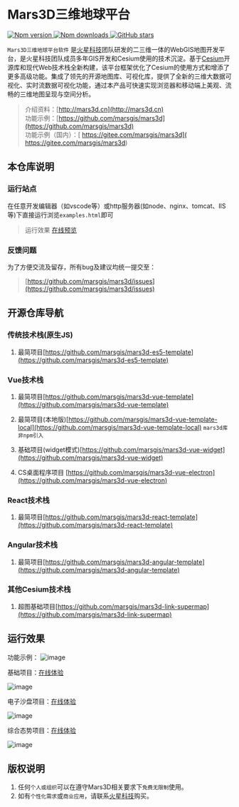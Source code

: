 # Mars3D三维地球平台

<p>
<a target="_black" href="https://www.npmjs.com/package/mars3d">
<img alt="Npm version" src="https://img.shields.io/npm/v/mars3d.svg?style=flat&logo=npm&label=version"/>
</a>
<a target="_black" href="https://www.npmjs.com/package/mars3d">
<img alt="Npm downloads" src="https://img.shields.io/npm/dt/mars3d?style=flat&logo=npm">
</a>
<a target="_black" href="https://github.com/marsgis/mars3d">
<img alt="GitHub stars" src="https://img.shields.io/github/stars/marsgis/mars3d?style=flat&logo=github">
</a> 
</p>

 `Mars3D三维地球平台软件` 是[火星科技](http://marsgis.cn/)团队研发的二三维一体的WebGIS地图开发平台，是火星科技团队成员多年GIS开发和Cesium使用的技术沉淀。基于[Cesium](https://cesium.com/cesiumjs/)开源库和现代Web技术栈全新构建，该平台框架优化了Cesium的使用方式和增添了更多高级功能。集成了领先的开源地图库、可视化库，提供了全新的三维大数据可视化、实时流数据可视化功能，通过本产品可快速实现浏览器和移动端上美观、流畅的三维地图呈现与空间分析。


> 介绍资料：[http://mars3d.cn](http://mars3d.cn)  
> 功能示例：[https://github.com/marsgis/mars3d](https://github.com/marsgis/mars3d)    
> 功能示例（国内）：[ https://gitee.com/marsgis/mars3d]( https://gitee.com/marsgis/mars3d)



## **本仓库说明** 

### 运行站点
 在任意开发编辑器（如vscode等）或http服务器(如node、nginx、tomcat、IIS等)下直接运行浏览`examples.html`即可

> 运行效果 
 [在线预览](http://mars3d.cn/examples.html)  
 
### 反馈问题
 为了方便交流及留存，所有bug及建议均统一提交至：
>  [https://github.com/marsgis/mars3d/issues](https://github.com/marsgis/mars3d/issues)  


## 开源仓库导航 

### 传统技术栈(原生JS)
1. 最简项目[https://github.com/marsgis/mars3d-es5-template](https://github.com/marsgis/mars3d-es5-template)

### Vue技术栈
1. 最简项目[https://github.com/marsgis/mars3d-vue-template](https://github.com/marsgis/mars3d-vue-template)

2. 最简项目(本地版)[https://github.com/marsgis/mars3d-vue-template-local](https://github.com/marsgis/mars3d-vue-template-local)    `mars3d库非npm引入`

3. 基础项目(widget模式)[https://github.com/marsgis/mars3d-vue-widget](https://github.com/marsgis/mars3d-vue-widget)

4. CS桌面程序项目 [https://github.com/marsgis/mars3d-vue-electron](https://github.com/marsgis/mars3d-vue-electron)


### React技术栈
1. 最简项目[https://github.com/marsgis/mars3d-react-template](https://github.com/marsgis/mars3d-react-template)


### Angular技术栈 
1. 最简项目[https://github.com/marsgis/mars3d-angular-template](https://github.com/marsgis/mars3d-angular-template)



### 其他Cesium技术栈
 
1. 超图基础项目[https://github.com/marsgis/mars3d-link-supermap](https://github.com/marsgis/mars3d-link-supermap)

 

## 运行效果  
 功能示例：
 ![image](http://mars3d.cn/img/example.jpg)
 
 基础项目：[在线体验](http://mars3d.cn/project/jcxm/index.html)

 ![image](http://mars3d.cn/img/jcxm.jpg)
 
 电子沙盘项目：[在线体验](http://mars3d.cn/project/dzsp/login.html)

 ![image](http://mars3d.cn/img/dzsp.jpg)
 
 综合态势项目：[在线体验](http://mars3d.cn/project/zhts/index.html)

 ![image](http://mars3d.cn/img/zhts.jpg)


## 版权说明
1. 任何`个人或组织`可以在遵守Mars3D相关要求下`免费无限制`使用。
2. 如有`个性化需求`或`商业应用`，请联系[火星科技](http://mars3d.cn)购买。